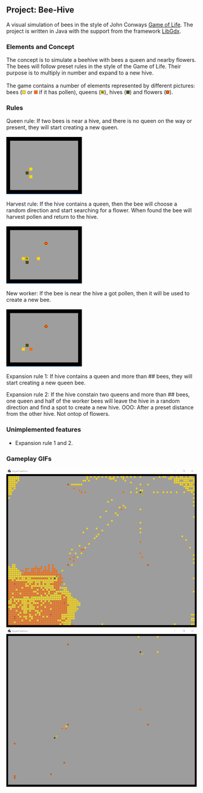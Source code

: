 ## Project: Bee-Hive ##
A visual simulation of bees in the style of John Conways <a href="https://bitstorm.org/gameoflife/">Game of Life</a>. 
The project is written in Java with the support from the framework <a href="https://libgdx.badlogicgames.com/">LibGdx</a>.

### Elements and Concept ###
The concept is to simulate a beehive with bees a queen and nearby flowers. 
The bees will follow preset rules in the style of the Game of Life. 
Their purpose is to multiply in number and expand to a new hive.
<br/><br/>
The game contains a number of elements represented by different pictures: 
bees (![](/Game/core/assets/beeNoPollen.png) or ![](/Game/core/assets/beePollen.png) if it has pollen), 
queens (![](/Game/core/assets/queen.png)), hives (![](/Game/core/assets/hive.png)) 
and flowers (![](/Game/core/assets/flower.png)).

### Rules ####
Queen rule: If two bees is near a hive, and there is no queen on the way or present, 
they will start creating a new queen. 
<br/><br/>
![GIF Queen Rule](/GIFS/README/queenRule.gif)

Harvest rule: If the hive contains a queen, then the bee will choose a random direction and 
start searching for a flower. When found the bee will harvest pollen and return to the hive.
<br/><br/>
![GIF Harvest Rule](/GIFS/README/harvestRule.gif)

New worker: If the bee is near the hive a got pollen, then it will be used to create a new bee.
<br/><br/>
![GIF Harvest Rule](/GIFS/README/newWorkerRule.gif)

Expansion rule 1: If hive contains a queen and more than ## bees, they will start creating a 
new queen bee. 

Expansion rule 2: If the hive constain two queens and more than ## bees, one queen and half of 
the worker bees will leave the hive in a random direction and find a spot to create a new hive. 
OOO: After a preset distance from the other hive. Not ontop of flowers.

### Unimplemented features ###
- Expansion rule 1 and 2.

### Gameplay GIFs ###
![A lot of bees](/GIFS/beeHive01.gif)
![Brand new game](/GIFS/beeHive02.gif)